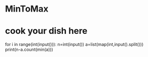 # MinToMax
# cook your dish here
for i in range(int(input())):
    n=int(input())
    a=list(map(int,input().split()))
    print(n-a.count(min(a)))
